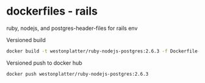 # dockerfiles - rails
ruby, nodejs, and postgres-header-files for rails env



Versioned build
```sh
docker build -t westonplatter/ruby-nodejs-postgres:2.6.3 -f Dockerfile-ruby-2.6.3 .
```

Versioned push to docker hub
```sh
docker push westonplatter/ruby-nodejs-postgres:2.6.3
```
